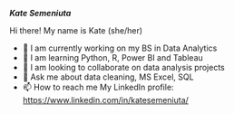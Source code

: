 ***Kate Semeniuta***

Hi there! My name is Kate (she/her)

- 🔭 I am currently working on my BS in Data Analytics
- 🌱 I am learning Python, R, Power BI and Tableau
- 👯 I am looking to collaborate on data analysis projects
- 💬 Ask me about data cleaning, MS Excel, SQL
- 📫 How to reach me
  My LinkedIn profile: https://www.linkedin.com/in/katesemeniuta/
